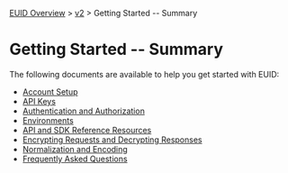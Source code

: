 [EUID Overview](../../../README.md) > [v2](../summary-doc-v2.md) > Getting Started -- Summary

# Getting Started -- Summary

The following documents are available to help you get started with EUID:

- [Account Setup](gs-account-setup.md)
- [API Keys](gs-api-keys.md)
- [Authentication and Authorization](gs-auth.md)
- [Environments](gs-environments.md)
- [API and SDK Reference Resources](gs-api-using.md)
- [Encrypting Requests and Decrypting Responses](gs-encryption-decryption.md)
- [Normalization and Encoding](gs-normalization-encoding.md)
- [Frequently Asked Questions](gs-faqs.md)
